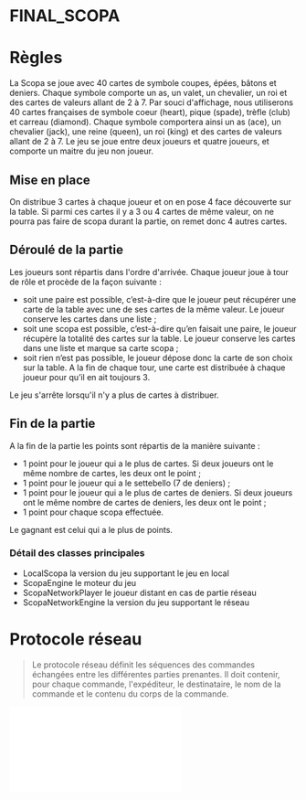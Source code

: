 # FINAL_SCOPA

# Règles

La Scopa se joue avec 40 cartes de symbole coupes, épées, bâtons et deniers. Chaque symbole comporte un as, un valet, un chevalier, un roi et des cartes de valeurs allant de 2 à 7. 
Par souci d'affichage, nous utiliserons 40 cartes françaises de symbole coeur (heart), pique (spade), trèfle (club) et carreau (diamond).  Chaque symbole comportera ainsi un as (ace), un chevalier (jack), une reine (queen), un roi (king) et des cartes de valeurs allant de 2 à 7.
Le jeu se joue entre deux joueurs et quatre joueurs, et comporte un maitre du jeu non joueur.

## Mise en place

On distribue 3 cartes à chaque joueur et on en pose 4 face découverte sur la table. Si parmi ces cartes il y a 3 ou 4 cartes de même valeur, on ne pourra pas faire de scopa durant la partie, on remet donc 4 autres cartes.

## Déroulé de la partie

Les joueurs sont répartis dans l'ordre d'arrivée. Chaque joueur joue à tour de rôle et procède de la façon suivante : 
-	soit une paire est possible, c’est-à-dire que le joueur peut récupérer une carte de la table avec une de ses cartes de la même valeur. Le joueur conserve les cartes dans une liste ;
-	soit une scopa est possible, c’est-à-dire qu’en faisait une paire, le joueur récupère la totalité des cartes sur la table. Le joueur conserve les cartes dans une liste et marque sa carte scopa ; 
-	soit rien n’est pas possible, le joueur dépose donc la carte de son choix sur la table.
A la fin de chaque tour, une carte est distribuée à chaque joueur pour qu’il en ait toujours 3.

Le jeu s'arrête lorsqu'il n'y a plus de cartes à distribuer.


## Fin de la partie

A la fin de la partie les points sont répartis de la manière suivante :
-	1 point pour le joueur qui a le plus de cartes. Si deux joueurs ont le même nombre de cartes, les deux ont le point ;
-	1 point pour le joueur qui a le settebello (7 de deniers) ;
-	1 point pour le joueur qui a le plus de cartes de deniers. Si deux joueurs ont le même nombre de cartes de deniers, les deux ont le point ;
-	1 point pour chaque scopa effectuée.

Le gagnant est celui qui a le plus de points.


### Détail des classes principales


* LocalScopa la version du jeu supportant le jeu en local
* ScopaEngine le moteur du jeu
* ScopaNetworkPlayer le joueur distant en cas de partie réseau
* ScopaNetworkEngine la version du jeu supportant le réseau


# Protocole réseau

> Le protocole réseau définit les séquences des commandes échangées entre les différentes parties prenantes. Il doit contenir, pour chaque commande, l'expéditeur, le destinataire, le nom de la commande et le contenu du corps de la commande.

![protocole](doc/protocole.pdf)

